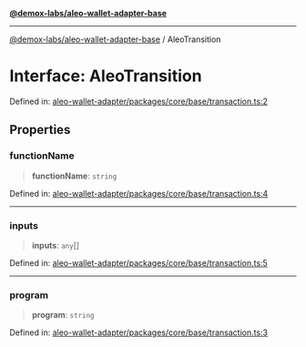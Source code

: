 [**@demox-labs/aleo-wallet-adapter-base**](../README.md)

***

[@demox-labs/aleo-wallet-adapter-base](../README.md) / AleoTransition

# Interface: AleoTransition

Defined in: [aleo-wallet-adapter/packages/core/base/transaction.ts:2](https://github.com/demox-labs/aleo-wallet-adapter/blob/818636b4a87a5b81f15303d0099057a3563c844a/packages/core/base/transaction.ts#L2)

## Properties

### functionName

> **functionName**: `string`

Defined in: [aleo-wallet-adapter/packages/core/base/transaction.ts:4](https://github.com/demox-labs/aleo-wallet-adapter/blob/818636b4a87a5b81f15303d0099057a3563c844a/packages/core/base/transaction.ts#L4)

***

### inputs

> **inputs**: `any`[]

Defined in: [aleo-wallet-adapter/packages/core/base/transaction.ts:5](https://github.com/demox-labs/aleo-wallet-adapter/blob/818636b4a87a5b81f15303d0099057a3563c844a/packages/core/base/transaction.ts#L5)

***

### program

> **program**: `string`

Defined in: [aleo-wallet-adapter/packages/core/base/transaction.ts:3](https://github.com/demox-labs/aleo-wallet-adapter/blob/818636b4a87a5b81f15303d0099057a3563c844a/packages/core/base/transaction.ts#L3)
